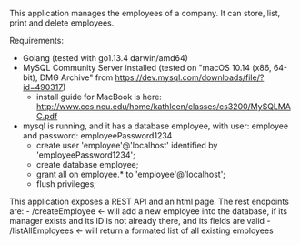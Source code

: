 This application manages the employees of a company. It can store, list, print and delete employees.

Requirements:
- Golang (tested with go1.13.4 darwin/amd64)
- MySQL Community Server installed (tested on "macOS 10.14 (x86, 64-bit), DMG Archive" from https://dev.mysql.com/downloads/file/?id=490317)
    - install guide for MacBook is here: http://www.ccs.neu.edu/home/kathleen/classes/cs3200/MySQLMAC.pdf
- mysql is running, and it has a database employee, with user: employee and password: employeePassword1234
    - create user 'employee'@'localhost' identified by 'employeePassword1234';
    - create database employee;
    - grant all on employee.* to 'employee'@'localhost';
    - flush privileges;



This application exposes a REST API and an html page. The rest endpoints are:
    - /createEmployee  <- will add a new employee into the database, if its manager
    exists and its ID is not already there, and its fields are valid
    - /listAllEmployees <- will return a formated list of all existing employees
